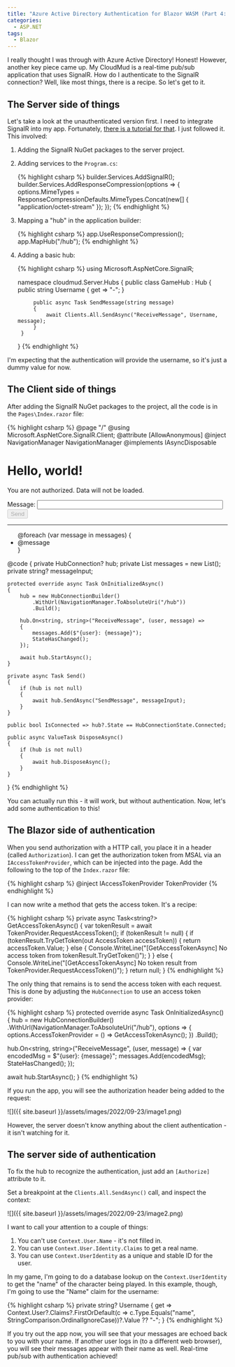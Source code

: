 ```yaml
---
title: "Azure Active Directory Authentication for Blazor WASM (Part 4: SignalR)"
categories:
  - ASP.NET
tags:
  - Blazor
---
```


I really thought I was through with Azure Active Directory!  Honest!  However, another key piece came up.  My CloudMud is a real-time pub/sub application that uses SignalR.  How do I authenticate to the SignalR connection?  Well, like most things, there is a recipe.  So let's get to it.

## The Server side of things

Let's take a look at the unauthenticated version first.  I need to integrate SignalR into my app.  Fortunately, [there is a tutorial for that][1].  I just followed it.  This involved:

1. Adding the SignalR NuGet packages to the server project.
2. Adding services to the `Program.cs`:

    {% highlight csharp %}
    builder.Services.AddSignalR();
    builder.Services.AddResponseCompression(options => {
      options.MimeTypes = ResponseCompressionDefaults.MimeTypes.Concat(new[] { "application/octet-stream" });
    });
    {% endhighlight %}

3. Mapping a "hub" in the application builder:

    {% highlight csharp %}
    app.UseResponseCompression();
    app.MapHub<GameHub>("/hub");
    {% endhighlight %}

4. Adding a basic hub:

    {% highlight csharp %}
    using Microsoft.AspNetCore.SignalR;

    namespace cloudmud.Server.Hubs
    {
        public class GameHub : Hub
        {
            public string Username
            {
              get => "-";
            }

            public async Task SendMessage(string message)
            {
                await Clients.All.SendAsync("ReceiveMessage", Username, message);
            }
        }
    }
    {% endhighlight %}

I'm expecting that the authentication will provide the username, so it's just a dummy value for now.

## The Client side of things

After adding the SignalR NuGet packages to the project, all the code is in the `Pages\Index.razor` file:

{% highlight csharp %}
@page "/"
@using Microsoft.AspNetCore.SignalR.Client;
@attribute [AllowAnonymous]
@inject NavigationManager NavigationManager
@implements IAsyncDisposable

<h1>Hello, world!</h1>

<AuthorizeView>
    <NotAuthorized>
        <p>You are not authorized.  Data will not be loaded.</p>
    </NotAuthorized>
    <Authorized>
        <div class="form-group">
            <label>Message: <input @bind="messageInput" size="50"/></label>
        </div>
        <button @onclick="Send" disabled="@(!IsConnected)">Send</button>
        <hr/>
        <ul id="messagedList">
            @foreach (var message in messages) {
                <li>@message</li>
            }
        </ul>
    </Authorized>
</AuthorizeView>

@code {
    private HubConnection? hub;
    private List<string> messages = new List<string>();
    private string? messageInput;

    protected override async Task OnInitializedAsync()
    {
        hub = new HubConnectionBuilder()
            .WithUrl(NavigationManager.ToAbsoluteUri("/hub"))
            .Build();

        hub.On<string, string>("ReceiveMessage", (user, message) =>
        {
            messages.Add($"{user}: {message}");
            StateHasChanged();
        });

        await hub.StartAsync();
    }

    private async Task Send() 
    {
        if (hub is not null) 
        {
            await hub.SendAsync("SendMessage", messageInput);
        }
    }

    public bool IsConnected => hub?.State == HubConnectionState.Connected;

    public async ValueTask DisposeAsync()
    {
        if (hub is not null)
        {
            await hub.DisposeAsync();
        }
    }
}
{% endhighlight %}

You can actually run this - it will work, but without authentication.  Now, let's add some authentication to this!

## The Blazor side of authentication

When you send authorization with a HTTP call, you place it in a header (called `Authorization`).  I can get the authorization token from MSAL via an `IAccessTokenProvider`, which can be injected into the page.  Add the following to the top of the `Index.razor` file:

{% highlight csharp %}
@inject IAccessTokenProvider TokenProvider
{% endhighlight %}

I can now write a method that gets the access token.  It's a recipe:

{% highlight csharp %}
private async Task<string?> GetAccessTokenAsync()
{
  var tokenResult = await TokenProvider.RequestAccessToken();
  if (tokenResult != null) 
  {
    if (tokenResult.TryGetToken(out AccessToken accessToken)) {
      return accessToken.Value;
    } else {
      Console.WriteLine("[GetAccessTokenAsync] No access token from tokenResult.TryGetToken()");
    }
  } else {
    Console.WriteLine("[GetAccessTokenAsync] No token result from TokenProvider.RequestAccessToken()");
  }
  return null;
}
{% endhighlight %}

The only thing that remains is to send the access token with each request.  This is done by adjusting the `HubConnection` to use an access token provider:

{% highlight csharp %}
protected override async Task OnInitializedAsync()
{
  hub = new HubConnectionBuilder()
    .WithUrl(NavigationManager.ToAbsoluteUri("/hub"), options =>
    {
        options.AccessTokenProvider = () => GetAccessTokenAsync();
    })
    .Build();

  hub.On<string, string>("ReceiveMessage", (user, message) =>
  {
    var encodedMsg = $"{user}: {message}";
    messages.Add(encodedMsg);
    StateHasChanged();
  });

  await hub.StartAsync();
}
{% endhighlight %}

If you run the app, you will see the authorization header being added to the request:

![]({{ site.baseurl }}/assets/images/2022/09-23/image1.png)

However, the server doesn't know anything about the client authentication - it isn't watching for it. 

## The server side of authentication

To fix the hub to recognize the authentication, just add an `[Authorize]` attribute to it.  

Set a breakpoint at the `Clients.All.SendAsync()` call, and inspect the context:

![]({{ site.baseurl }}/assets/images/2022/09-23/image2.png)

I want to call your attention to a couple of things:

1. You can't use `Context.User.Name` - it's not filled in.
2. You can use `Context.User.Identity.Claims` to get a real name.
3. You can use `Context.UserIdentity` as a unique and stable ID for the user.

In my game, I'm going to do a database lookup on the `Context.UserIdentity` to get the "name" of the character being played. In this example, though, I'm going to use the "Name" claim for the username:

{% highlight csharp %}
private string? Username
{
  get => Context.User?.Claims?.FirstOrDefault(c => c.Type.Equals("name", StringComparison.OrdinalIgnoreCase))?.Value ?? "-";
}
{% endhighlight %}

If you try out the app now, you will see that your messages are echoed back to you with your name.  If another user logs in (to a different web browser), you will see their messages appear with their name as well.  Real-time pub/sub with authentication achieved!

<!-- Links -->
[1]: https://learn.microsoft.com/aspnet/core/blazor/tutorials/signalr-blazor?view=aspnetcore-6.0&tabs=visual-studio&pivots=webassembly
